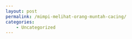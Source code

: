 ```yaml
---
layout: post
permalink: /mimpi-melihat-orang-muntah-cacing/
categories:
    - Uncategorized
---
```


